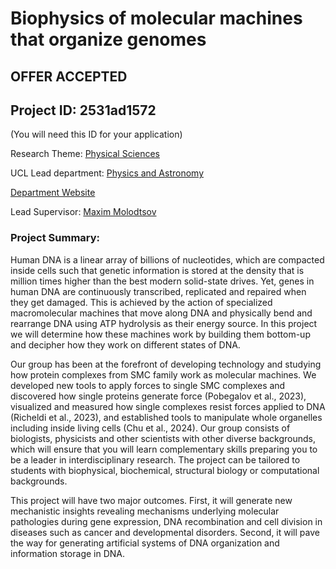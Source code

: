 # Biophysics of molecular machines that organize genomes

## **OFFER ACCEPTED**

## Project ID: **2531ad1572**
(You will need this ID for your application)

Research Theme: [Physical Sciences](../themes/physical-sciences.md)

UCL Lead department: [Physics and Astronomy](../departments/physics-and-astronomy.md)

[Department Website](https://www.ucl.ac.uk/physics-astronomy)

Lead Supervisor: [Maxim Molodtsov](https://profiles.ucl.ac.uk/70849)

### Project Summary:

Human DNA is a linear array of billions of nucleotides, which are compacted inside cells such that genetic information is stored at the density that is million times higher than the best modern solid-state drives. Yet, genes in human DNA are continuously transcribed, replicated and repaired when they get damaged. This is achieved by the action of specialized macromolecular machines that move along DNA and physically bend and rearrange DNA using ATP hydrolysis as their energy source. In this project we will determine how these machines work by building them bottom-up and decipher how they work on different states of DNA.

Our group has been at the forefront of developing technology and studying how protein complexes from SMC family work as molecular machines. We developed new tools to apply forces to single SMC complexes and discovered how single proteins generate force (Pobegalov et al., 2023), visualized and measured how single complexes resist forces applied to DNA (Richeldi et al., 2023), and established tools to manipulate whole organelles including inside living cells (Chu et al., 2024). Our group consists of biologists, physicists and other scientists with other diverse backgrounds, which will ensure that you will learn complementary skills preparing you to be a leader in interdisciplinary research. The project can be tailored to students with biophysical, biochemical, structural biology or computational backgrounds. 

This project will have two major outcomes. First, it will generate new mechanistic insights revealing mechanisms underlying molecular pathologies during gene expression, DNA recombination and cell division in diseases such as cancer and developmental disorders. Second, it will pave the way for generating artificial systems of DNA organization and information storage in DNA.
